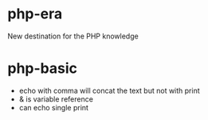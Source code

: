 # php-era
New destination for the PHP knowledge
# php-basic
- echo with comma will concat the text but not with print
- & is variable reference 
- <?= $variable ?> can echo single print